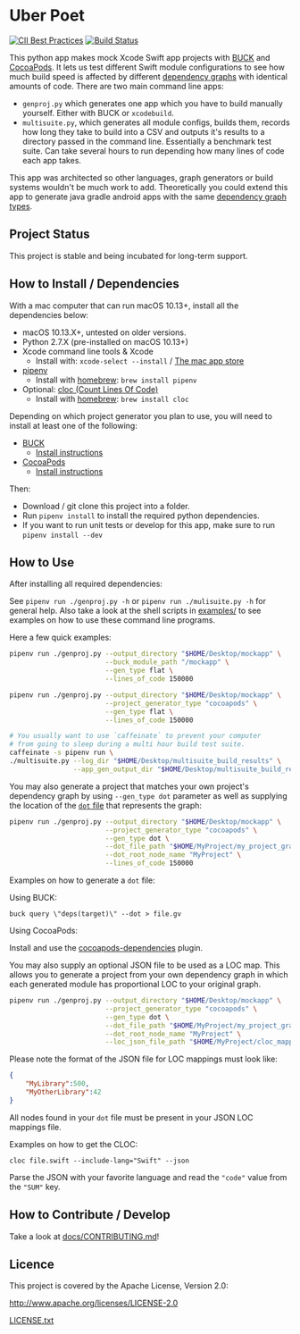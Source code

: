 # Uber Poet

[![CII Best Practices](https://bestpractices.coreinfrastructure.org/projects/2983/badge)](https://bestpractices.coreinfrastructure.org/projects/2983)
[![Build Status](https://travis-ci.com/uber-common/uber-poet.svg?token=TZiRzWx6Zx4p4Kb4VxAB&branch=master)](https://travis-ci.com/uber-common/uber-poet)

This python app makes mock Xcode Swift app projects with [BUCK](https://buckbuild.com/) and [CocoaPods](https://cocoapods.org).  It lets us test different Swift module configurations to see how much build speed is affected by different [dependency graphs](docs/layer_types.md) with identical amounts of code.  There are two main command line apps:

* `genproj.py` which generates one app which you have to build manually yourself.  Either with BUCK or `xcodebuild`.
* `multisuite.py`, which generates all module configs, builds them, records how long they take to build into a CSV and outputs it's results to a directory passed in the command line.  Essentially a benchmark test suite.  Can take several hours to run depending how many lines of code each app takes.

This app was architected so other languages, graph generators or build systems wouldn't be much work to add.  Theoretically you could extend this app to generate java gradle android apps with the same [dependency graph types](docs/layer_types.md).

## Project Status

This project is stable and being incubated for long-term support.

## How to Install / Dependencies

With a mac computer that can run macOS 10.13+, install all the dependencies below:

* macOS 10.13.X+, untested on older versions.
* Python 2.7.X (pre-installed on macOS 10.13+)
* Xcode command line tools & Xcode
    * Install with: `xcode-select --install` / [The mac app store](https://itunes.apple.com/us/app/xcode/id497799835)
* [pipenv](https://pipenv.readthedocs.io/en/latest/)
    * Install with [homebrew](https://brew.sh): `brew install pipenv`
* Optional:  [cloc (Count Lines Of Code)](https://github.com/AlDanial/cloc)
    * Install with [homebrew](https://brew.sh): `brew install cloc`

Depending on which project generator you plan to use, you will need to install at least one of the following:

* [BUCK](https://buckbuild.com/)
    * [Install instructions](https://buckbuild.com/setup/getting_started.html)
* [CocoaPods](https://cocoapods.org/)
    * [Install instructions](https://cocoapods.org/#get_started)

Then:

* Download / git clone this project into a folder.
* Run `pipenv install` to install the required python dependencies.
* If you want to run unit tests or develop for this app, make sure to run `pipenv install --dev`

## How to Use

After installing all required dependencies:

See `pipenv run ./genproj.py -h` or `pipenv run ./mulisuite.py -h` for general help.  Also take a look at the shell scripts in [examples/](examples/) to see examples on how to use these command line programs.

Here a few quick examples:

```bash
pipenv run ./genproj.py --output_directory "$HOME/Desktop/mockapp" \
                        --buck_module_path "/mockapp" \
                        --gen_type flat \
                        --lines_of_code 150000
```

```bash
pipenv run ./genproj.py --output_directory "$HOME/Desktop/mockapp" \
                        --project_generator_type "cocoapods" \
                        --gen_type flat \
                        --lines_of_code 150000
```

```bash
# You usually want to use `caffeinate` to prevent your computer 
# from going to sleep during a multi hour build test suite.             
caffeinate -s pipenv run \
./multisuite.py --log_dir "$HOME/Desktop/multisuite_build_results" \
                --app_gen_output_dir "$HOME/Desktop/multisuite_build_results/app_gen"
```

You may also generate a project that matches your own project's dependency graph by using `--gen_type dot` parameter as well as supplying the location of the [`dot` file](https://en.wikipedia.org/wiki/DOT_(graph_description_language)) that represents the graph:

```bash
pipenv run ./genproj.py --output_directory "$HOME/Desktop/mockapp" \
                        --project_generator_type "cocoapods" \
                        --gen_type dot \
                        --dot_file_path "$HOME/MyProject/my_project_graph.dot" \
                        --dot_root_node_name "MyProject" \
                        --lines_of_code 150000
```

Examples on how to generate a `dot` file:


Using BUCK:
```
buck query \"deps(target)\" --dot > file.gv
```

Using CocoaPods:

Install and use the [cocoapods-dependencies](https://github.com/segiddins/cocoapods-dependencies) plugin.

You may also supply an optional JSON file to be used as a LOC map.  This allows you to generate a project from your own dependency graph in which each generated module has proportional LOC to your original graph.

```bash
pipenv run ./genproj.py --output_directory "$HOME/Desktop/mockapp" \
                        --project_generator_type "cocoapods" \
                        --gen_type dot \
                        --dot_file_path "$HOME/MyProject/my_project_graph.dot" \
                        --dot_root_node_name "MyProject" \
                        --loc_json_file_path "$HOME/MyProject/cloc_mappings.json"
```

Please note the format of the JSON file for LOC mappings must look like:

```json
{
    "MyLibrary":500,
    "MyOtherLibrary":42
}
```

All nodes found in your `dot` file must be present in your JSON LOC mappings file.

Examples on how to get the CLOC:

```
cloc file.swift --include-lang="Swift" --json
```

Parse the JSON with your favorite language and read the `"code"` value from the `"SUM"` key.

## How to Contribute / Develop

Take a look at [docs/CONTRIBUTING.md](docs/CONTRIBUTING.md)! 

## Licence

This project is covered by the Apache License, Version 2.0:

http://www.apache.org/licenses/LICENSE-2.0

[LICENSE.txt](LICENSE.txt)
